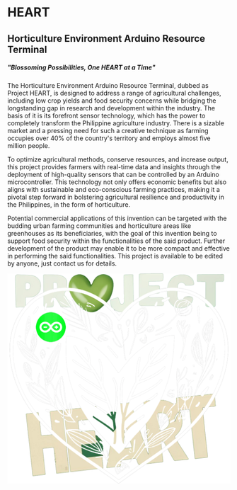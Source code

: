 # HEART
## Horticulture Environment Arduino Resource Terminal

##### "Blossoming Possibilities, One HEART at a Time"

The Horticulture Environment Arduino Resource Terminal, dubbed as Project HEART, is designed to address a range of agricultural challenges, including low crop yields and food security concerns while bridging the longstanding gap in research and development within the industry. The basis of it is its forefront sensor technology, which has the power to completely transform the Philippine agriculture industry. There is a sizable market and a pressing need for such a creative technique as farming occupies over 40% of the country's territory and employs almost five million people. 

To optimize agricultural methods, conserve resources, and increase output, this project provides farmers with real-time data and insights through the deployment of high-quality sensors that can be controlled by an Arduino microcontroller. This technology not only offers economic benefits but also aligns with sustainable and eco-conscious farming practices, making it a pivotal step forward in bolstering agricultural resilience and productivity in the Philippines, in the form of horticulture.

Potential commercial applications of this invention can be targeted with the budding urban farming communities and horticulture areas like greenhouses as its beneficiaries, with the goal of this invention being to support food security within the functionalities of the said product. Further development of the product may enable it to be more compact and effective in performing the said functionalities. This project is available to be edited by anyone, just contact us for details.

![alt text](https://github.com/arashinomarco/Horticulture-Environment-Arduino-Resource-Terminal/blob/main/Other%20Assets/Project%20HEART%20Logo%201.png?raw=true)
